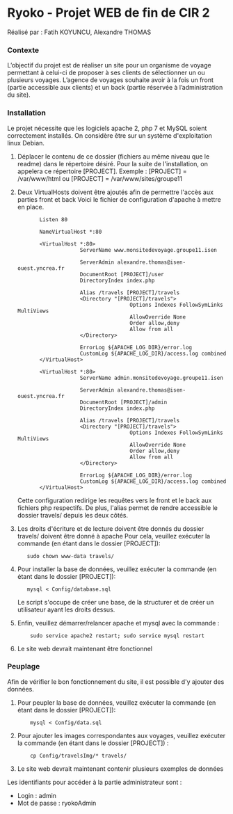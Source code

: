 # Ryoko - Projet WEB de fin de CIR 2
Réalisé par : Fatih KOYUNCU, Alexandre THOMAS

### Contexte
L’objectif du projet est de réaliser un site pour un organisme de voyage
permettant à celui-ci de proposer à ses clients de sélectionner un ou plusieurs
voyages.
L’agence de voyages souhaite avoir à la fois un front (partie accessible aux
clients) et un back (partie réservée à l’administration du site).

### Installation
Le projet nécessite que les logiciels apache 2, php 7 et MySQL soient correctement installés. On considère être sur un système d'exploitation linux Debian.

1. Déplacer le contenu de ce dossier (fichiers au même niveau que le readme) dans le répertoire désiré.
	 Pour la suite de l'installation, on appelera ce répertoire [PROJECT].
	 Exemple : [PROJECT] = /var/www/html ou [PROJECT] = /var/www/sites/groupe11

1. Deux VirtualHosts doivent être ajoutés afin de permettre l'accès aux parties front et back
	 Voici le fichier de configuration d'apache à mettre en place.
	 ```
			Listen 80

			NameVirtualHost *:80

			<VirtualHost *:80>
						 ServerName www.monsitedevoyage.groupe11.isen

						 ServerAdmin alexandre.thomas@isen-ouest.yncrea.fr
						 DocumentRoot [PROJECT]/user
						 DirectoryIndex index.php

						 Alias /travels [PROJECT]/travels
						 <Directory "[PROJECT]/travels">
										 Options Indexes FollowSymLinks MultiViews
										 AllowOverride None
										 Order allow,deny
										 Allow from all
						 </Directory>

						 ErrorLog ${APACHE_LOG_DIR}/error.log
						 CustomLog ${APACHE_LOG_DIR}/access.log combined
			</VirtualHost>

			<VirtualHost *:80>
						 ServerName admin.monsitedevoyage.groupe11.isen

						 ServerAdmin alexandre.thomas@isen-ouest.yncrea.fr
						 DocumentRoot [PROJECT]/admin
						 DirectoryIndex index.php

						 Alias /travels [PROJECT]/travels
						 <Directory "[PROJECT]/travels">
										 Options Indexes FollowSymLinks MultiViews
										 AllowOverride None
										 Order allow,deny
										 Allow from all
						 </Directory>

						 ErrorLog ${APACHE_LOG_DIR}/error.log
						 CustomLog ${APACHE_LOG_DIR}/access.log combined
			</VirtualHost>
	 ```
	 Cette configuration redirige les requêtes vers le front et le back aux fichiers php respectifs. De plus, l'alias
	 permet de rendre accessible le dossier travels/ depuis les deux côtés.

2. Les droits d'écriture et de lecture doivent être donnés du dossier travels/ doivent être donné à apache
	 Pour cela, veuillez exécuter la commande (en étant dans le dossier [PROJECT]):
	 ```
	 	sudo chown www-data travels/
	 ```

3. Pour installer la base de données, veuillez exécuter la commande (en étant dans le dossier [PROJECT]):
	 ```
	 	mysql < Config/database.sql
	 ```
	 Le script s'occupe de créer une base, de la structurer et de créer un utilisateur ayant les droits dessus.

4. Enfin, veuillez démarrer/relancer apache et mysql avec la commande :
	```
		sudo service apache2 restart; sudo service mysql restart
	```

5. Le site web devrait maintenant être fonctionnel


### Peuplage
Afin de vérifier le bon fonctionnement du site, il est possible d'y ajouter des données.
1. Pour peupler la base de données, veuillez exécuter la commande (en étant dans le dossier [PROJECT]):
	```
		mysql < Config/data.sql
	```

2. Pour ajouter les images correspondantes aux voyages, veuillez exécuter la commande (en étant dans le dossier [PROJECT]) :
	```
		cp Config/travelsImg/* travels/
	```

3. Le site web devrait maintenant contenir plusieurs exemples de données

Les identifiants pour accéder à la partie administrateur sont :
 - Login : admin
 - Mot de passe : ryokoAdmin
